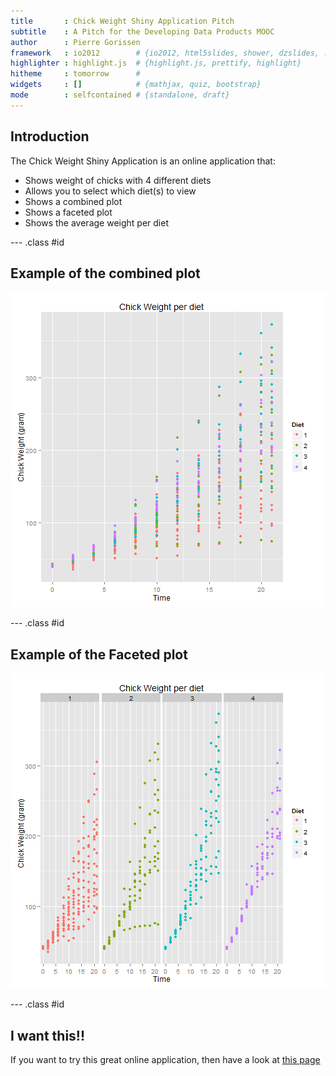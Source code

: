 ```yaml
---
title       : Chick Weight Shiny Application Pitch
subtitle    : A Pitch for the Developing Data Products MOOC
author      : Pierre Gorissen
framework   : io2012        # {io2012, html5slides, shower, dzslides, ...}
highlighter : highlight.js  # {highlight.js, prettify, highlight}
hitheme     : tomorrow      # 
widgets     : []            # {mathjax, quiz, bootstrap}
mode        : selfcontained # {standalone, draft}
---
```





## Introduction

The Chick Weight Shiny Application is an online application that:
* Shows weight of chicks with 4 different diets
* Allows you to select which diet(s) to view
* Shows a combined plot
* Shows a faceted plot
* Shows the average weight per diet

--- .class #id 

## Example of the combined plot
![plot of chunk unnamed-chunk-2](assets/fig/unnamed-chunk-2.png) 


--- .class #id 

## Example of the Faceted plot
![plot of chunk unnamed-chunk-3](assets/fig/unnamed-chunk-3.png) 

--- .class #id 

## I want this!!
If you want to try this great online application, then have a look at [this page](https://piair.shinyapps.io/Shiny/)






